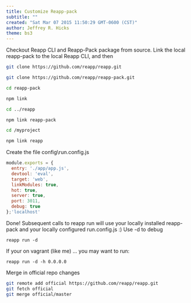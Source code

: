 ```yaml
---
title: Customize Reapp-pack
subtitle: ""
created: "Sat Mar 07 2015 11:50:29 GMT-0600 (CST)"
author: Jeffrey R. Hicks
theme: bs3
---
```


Checkout Reapp CLI and Reapp-Pack package from source.  Link the local reapp-pack to the local Reapp CLI, and then

```bash
git clone https://github.com/reapp/reapp.git

git clone https://github.com/reapp/reapp-pack.git

cd reapp-pack

npm link

cd ../reapp

npm link reapp-pack

cd /myproject

npm link reapp

```

Create the file config\run.config.js

```javascript
module.exports = {
  entry: './app/app.js',
  devtool: 'eval',
  target: 'web',
  linkModules: true,
  hot: true,
  server: true,
  port: 3011,
  debug: true
};'localhost'
```

Done!  Subsequent calls to reapp run will use your locally installed reapp-pack and your locally configured run.config.js :)  Use -d to debug

```
reapp run -d
```
If your on vagrant (like me) ... you may want to run:

```
reapp run -d -h 0.0.0.0
```

Merge in official repo changes

```bash
git remote add official https://github.com/reapp/reapp.git
git fetch official
git merge official/master
```
